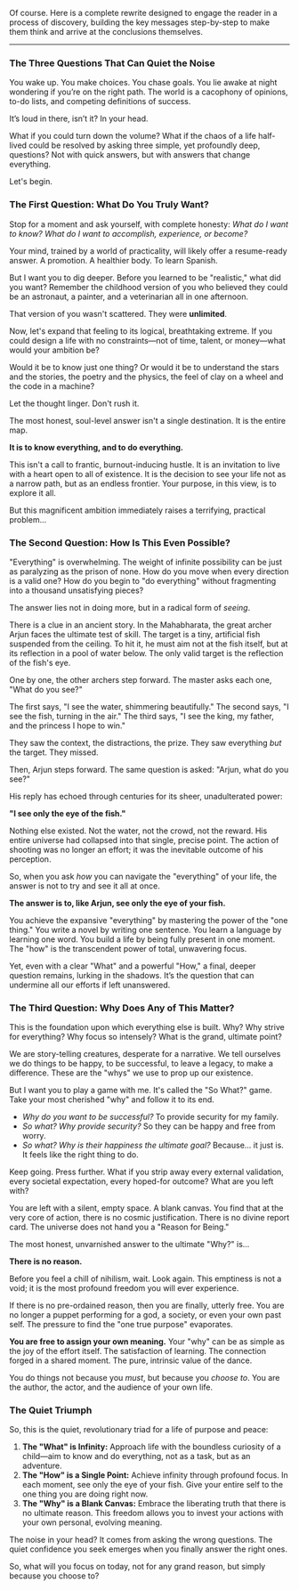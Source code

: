 Of course. Here is a complete rewrite designed to engage the reader in a process of discovery, building the key messages step-by-step to make them think and arrive at the conclusions themselves.

***

### The Three Questions That Can Quiet the Noise

You wake up. You make choices. You chase goals. You lie awake at night wondering if you’re on the right path. The world is a cacophony of opinions, to-do lists, and competing definitions of success.

It’s loud in there, isn’t it? In your head.

What if you could turn down the volume? What if the chaos of a life half-lived could be resolved by asking three simple, yet profoundly deep, questions? Not with quick answers, but with answers that change everything.

Let's begin.

### The First Question: What Do You Truly Want?

Stop for a moment and ask yourself, with complete honesty: *What do I want to know? What do I want to accomplish, experience, or become?*

Your mind, trained by a world of practicality, will likely offer a resume-ready answer. A promotion. A healthier body. To learn Spanish.

But I want you to dig deeper. Before you learned to be "realistic," what did you want? Remember the childhood version of you who believed they could be an astronaut, a painter, and a veterinarian all in one afternoon.

That version of you wasn't scattered. They were **unlimited**.

Now, let's expand that feeling to its logical, breathtaking extreme. If you could design a life with no constraints—not of time, talent, or money—what would your ambition be?

Would it be to know just one thing? Or would it be to understand the stars and the stories, the poetry and the physics, the feel of clay on a wheel and the code in a machine?

Let the thought linger. Don't rush it.

The most honest, soul-level answer isn't a single destination. It is the entire map.

**It is to know everything, and to do everything.**

This isn't a call to frantic, burnout-inducing hustle. It is an invitation to live with a heart open to all of existence. It is the decision to see your life not as a narrow path, but as an endless frontier. Your purpose, in this view, is to explore it all.

But this magnificent ambition immediately raises a terrifying, practical problem...

### The Second Question: How Is This Even Possible?

"Everything" is overwhelming. The weight of infinite possibility can be just as paralyzing as the prison of none. How do you move when every direction is a valid one? How do you begin to "do everything" without fragmenting into a thousand unsatisfying pieces?

The answer lies not in doing more, but in a radical form of *seeing*.

There is a clue in an ancient story. In the Mahabharata, the great archer Arjun faces the ultimate test of skill. The target is a tiny, artificial fish suspended from the ceiling. To hit it, he must aim not at the fish itself, but at its reflection in a pool of water below. The only valid target is the reflection of the fish's eye.

One by one, the other archers step forward. The master asks each one, "What do you see?"

The first says, "I see the water, shimmering beautifully."
The second says, "I see the fish, turning in the air."
The third says, "I see the king, my father, and the princess I hope to win."

They saw the context, the distractions, the prize. They saw everything *but* the target. They missed.

Then, Arjun steps forward. The same question is asked: "Arjun, what do you see?"

His reply has echoed through centuries for its sheer, unadulterated power:

**"I see only the eye of the fish."**

Nothing else existed. Not the water, not the crowd, not the reward. His entire universe had collapsed into that single, precise point. The action of shooting was no longer an effort; it was the inevitable outcome of his perception.

So, when you ask *how* you can navigate the "everything" of your life, the answer is not to try and see it all at once.

**The answer is to, like Arjun, see only the eye of your fish.**

You achieve the expansive "everything" by mastering the power of the "one thing." You write a novel by writing one sentence. You learn a language by learning one word. You build a life by being fully present in one moment. The "how" is the transcendent power of total, unwavering focus.

Yet, even with a clear "What" and a powerful "How," a final, deeper question remains, lurking in the shadows. It’s the question that can undermine all our efforts if left unanswered.

### The Third Question: Why Does Any of This Matter?

This is the foundation upon which everything else is built. Why? Why strive for everything? Why focus so intensely? What is the grand, ultimate point?

We are story-telling creatures, desperate for a narrative. We tell ourselves we do things to be happy, to be successful, to leave a legacy, to make a difference. These are the "whys" we use to prop up our existence.

But I want you to play a game with me. It's called the "So What?" game. Take your most cherished "why" and follow it to its end.

*   *Why do you want to be successful?* To provide security for my family.
*   *So what? Why provide security?* So they can be happy and free from worry.
*   *So what? Why is their happiness the ultimate goal?* Because... it just is. It feels like the right thing to do.

Keep going. Press further. What if you strip away every external validation, every societal expectation, every hoped-for outcome? What are you left with?

You are left with a silent, empty space. A blank canvas. You find that at the very core of action, there is no cosmic justification. There is no divine report card. The universe does not hand you a "Reason for Being."

The most honest, unvarnished answer to the ultimate "Why?" is...

**There is no reason.**

Before you feel a chill of nihilism, wait. Look again. This emptiness is not a void; it is the most profound freedom you will ever experience.

If there is no pre-ordained reason, then you are finally, utterly free. You are no longer a puppet performing for a god, a society, or even your own past self. The pressure to find the "one true purpose" evaporates.

**You are free to assign your own meaning.** Your "why" can be as simple as the joy of the effort itself. The satisfaction of learning. The connection forged in a shared moment. The pure, intrinsic value of the dance.

You do things not because you *must*, but because you *choose to*. You are the author, the actor, and the audience of your own life.

### The Quiet Triumph

So, this is the quiet, revolutionary triad for a life of purpose and peace:

1.  **The "What" is Infinity:** Approach life with the boundless curiosity of a child—aim to know and do everything, not as a task, but as an adventure.
2.  **The "How" is a Single Point:** Achieve infinity through profound focus. In each moment, see only the eye of your fish. Give your entire self to the one thing you are doing right now.
3.  **The "Why" is a Blank Canvas:** Embrace the liberating truth that there is no ultimate reason. This freedom allows you to invest your actions with your own personal, evolving meaning.

The noise in your head? It comes from asking the wrong questions. The quiet confidence you seek emerges when you finally answer the right ones.

So, what will you focus on today, not for any grand reason, but simply because you choose to?